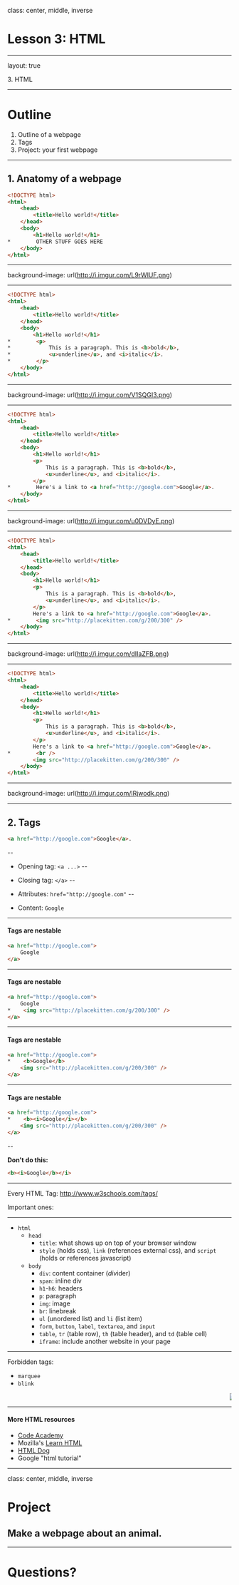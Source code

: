 class: center, middle, inverse

# Lesson 3: HTML

---

layout: true

<div class="breadcrumb">3. HTML</div>

---

# Outline

1. Outline of a webpage
2. Tags
3. Project: your first webpage

---

## 1. Anatomy of a webpage

```html
<!DOCTYPE html>
<html>
    <head>
        <title>Hello world!</title>
    </head>
    <body>
        <h1>Hello world!</h1>
*        OTHER STUFF GOES HERE
    </body>
</html>
```

---

background-image: url(http://i.imgur.com/L9rWlUF.png)

---

```html
<!DOCTYPE html>
<html>
    <head>
        <title>Hello world!</title>
    </head>
    <body>
        <h1>Hello world!</h1>
*        <p>
*            This is a paragraph. This is <b>bold</b>, 
*            <u>underline</u>, and <i>italic</i>.
*        </p>
    </body>
</html>
```

---

background-image: url(http://i.imgur.com/V1SQGI3.png)

---

```html
<!DOCTYPE html>
<html>
    <head>
        <title>Hello world!</title>
    </head>
    <body>
        <h1>Hello world!</h1>
        <p>
            This is a paragraph. This is <b>bold</b>, 
            <u>underline</u>, and <i>italic</i>.
        </p>
*        Here's a link to <a href="http://google.com">Google</a>.
    </body>
</html>
```

---

background-image: url(http://i.imgur.com/u0DVDyE.png)

---

```html
<!DOCTYPE html>
<html>
    <head>
        <title>Hello world!</title>
    </head>
    <body>
        <h1>Hello world!</h1>
        <p>
            This is a paragraph. This is <b>bold</b>, 
            <u>underline</u>, and <i>italic</i>.
        </p>
        Here's a link to <a href="http://google.com">Google</a>.
*        <img src="http://placekitten.com/g/200/300" />
    </body>
</html>
```

---

background-image: url(http://i.imgur.com/dIIaZFB.png)

---

```html
<!DOCTYPE html>
<html>
    <head>
        <title>Hello world!</title>
    </head>
    <body>
        <h1>Hello world!</h1>
        <p>
            This is a paragraph. This is <b>bold</b>, 
            <u>underline</u>, and <i>italic</i>.
        </p>
        Here's a link to <a href="http://google.com">Google</a>.
*        <br />
        <img src="http://placekitten.com/g/200/300" />
    </body>
</html>
```

---

background-image: url(http://i.imgur.com/lRjwodk.png)

---

## 2. Tags

```html
<a href="http://google.com">Google</a>.
```

--

* Opening tag: `<a ...>`
--

* Closing tag: `</a>`
--

* Attributes: `href="http://google.com"`
--

* Content: `Google`

---

#### Tags are nestable

```html
<a href="http://google.com">
    Google
</a>
```

---

#### Tags are nestable

```html
<a href="http://google.com">
    Google
*    <img src="http://placekitten.com/g/200/300" />
</a>
```

---

#### Tags are nestable

```html
<a href="http://google.com">
*    <b>Google</b>
    <img src="http://placekitten.com/g/200/300" />
</a>
```

---

#### Tags are nestable

```html
<a href="http://google.com">
*    <b><i>Google</i></b>
    <img src="http://placekitten.com/g/200/300" />
</a>
```

--

**Don't do this:**

```html
<b><i>Google</b></i>
```

---

Every HTML Tag: http://www.w3schools.com/tags/

Important ones:

---

* `html`
    * `head`
        * `title`: what shows up on top of your browser window
        * `style` (holds css), `link` (references external css), and `script` (holds or references javascript)
    * `body`
        * `div`: content container (*div*ider)
        * `span`: inline div
        * `h1`-`h6`: headers
        * `p`: paragraph
        * `img`: image
        * `br`: linebreak
        * `ul` (unordered list) and `li` (list item)
        * `form`, `button`, `label`, `textarea`, and `input`
        * `table`, `tr` (table row), `th` (table header), and `td` (table cell)
        * `iframe`: include another website in your page

---

Forbidden tags:

* `marquee`
* `blink`

<marquee><blink><img src="https://encrypted-tbn0.gstatic.com/images?q=tbn:ANd9GcS75HzuEy488Z3-dbw20sZK40FOAQeeq24sCP5Td0IvPRFKR_CmJg"></blink></marquee>

---

#### More HTML resources

* [Code Academy](http://www.codecademy.com/en/tracks/web)
* Mozilla's [Learn HTML](https://developer.mozilla.org/en-US/learn/html)
* [HTML Dog](http://www.htmldog.com/guides/html/beginner/)
* Google "html tutorial"

---

class: center, middle, inverse

# Project

## Make a webpage about an animal.

<hr>

# Questions?
